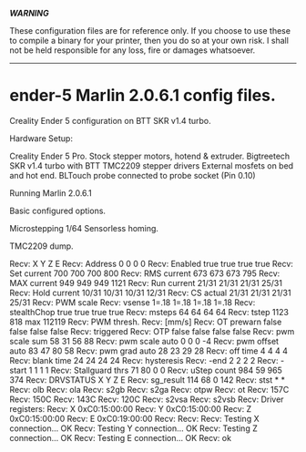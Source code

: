 ***WARNING***

These configuration files are for reference only.  If you choose to use these to compile a binary for your printer, then you do so at your own risk.
I shall not be held responsible for any loss, fire or damages whatsoever.

*****************************************************************************************************************************************************

# ender-5 Marlin 2.0.6.1 config files.
Creality Ender 5 configuration on BTT SKR v1.4 turbo.

Hardware Setup:

Creality Ender 5 Pro.
Stock stepper motors, hotend & extruder.
Bigtreetech SKR v1.4 turbo with BTT TMC2209 stepper drivers
External mosfets on bed and hot end.
BLTouch probe connected to probe socket (Pin 0.10)

Running Marlin 2.0.6.1

Basic configured options.

Microstepping 1/64
Sensorless homing.


TMC2209 dump.

Recv: 		X	Y	Z	E
Recv: Address		0	0	0	0
Recv: Enabled		true	true	true	true
Recv: Set current	700	700	700	800
Recv: RMS current	673	673	673	795
Recv: MAX current	949	949	949	1121
Recv: Run current	21/31	21/31	21/31	25/31
Recv: Hold current	10/31	10/31	10/31	12/31
Recv: CS actual	21/31	21/31	21/31	25/31
Recv: PWM scale
Recv: vsense		1=.18	1=.18	1=.18	1=.18
Recv: stealthChop	true	true	true	true
Recv: msteps		64	64	64	64
Recv: tstep		1123	818	max	112119
Recv: PWM thresh.
Recv: [mm/s]
Recv: OT prewarn	false	false	false	false
Recv: triggered
Recv:  OTP		false	false	false	false
Recv: pwm scale sum	58	31	56	88
Recv: pwm scale auto	0	0	0	-4
Recv: pwm offset auto	83	47	80	58
Recv: pwm grad auto	28	23	29	28
Recv: off time	4	4	4	4
Recv: blank time	24	24	24	24
Recv: hysteresis
Recv:  -end		2	2	2	2
Recv:  -start		1	1	1	1
Recv: Stallguard thrs	71	80	0	0
Recv: uStep count	984	59	965	374
Recv: DRVSTATUS	X	Y	Z	E
Recv: sg_result	114	68	0	142
Recv: stst		*	*
Recv: olb
Recv: ola
Recv: s2gb
Recv: s2ga
Recv: otpw
Recv: ot
Recv: 157C
Recv: 150C
Recv: 143C
Recv: 120C
Recv: s2vsa
Recv: s2vsb
Recv: Driver registers:
Recv: 		X	0xC0:15:00:00
Recv: 		Y	0xC0:15:00:00
Recv: 		Z	0xC0:15:00:00
Recv: 		E	0xC0:19:00:00
Recv: 
Recv: 
Recv: Testing X connection... OK
Recv: Testing Y connection... OK
Recv: Testing Z connection... OK
Recv: Testing E connection... OK
Recv: ok





